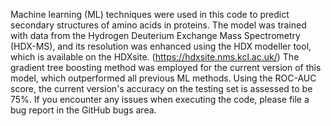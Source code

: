 Machine learning (ML) techniques were used in this code to predict secondary structures of amino acids in proteins. The model was trained with data from the Hydrogen Deuterium Exchange Mass Spectrometry (HDX-MS), and its resolution was enhanced using the HDX modeller tool, which is available on the HDXsite. (https://hdxsite.nms.kcl.ac.uk/) The gradient tree boosting method was employed for the current version of this model, which outperformed all previous ML methods. Using the ROC-AUC score, the current version's accuracy on the testing set is assessed to be 75%.
If you encounter any issues when executing the code, please file a bug report in the GitHub bugs area.
